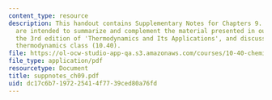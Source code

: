 ```yaml
---
content_type: resource
description: This handout contains Supplementary Notes for Chapters 9. These notes
  are intended to summarize and complement the material presented in our textbook,
  the 3rd edition of 'Thermodynamics and Its Applications', and discussed in our graduate
  thermodynamics class (10.40).
file: https://ol-ocw-studio-app-qa.s3.amazonaws.com/courses/10-40-chemical-engineering-thermodynamics-fall-2003/dc17c6b7197225414f7739ced80a76fd_suppnotes_ch09.pdf
file_type: application/pdf
resourcetype: Document
title: suppnotes_ch09.pdf
uid: dc17c6b7-1972-2541-4f77-39ced80a76fd
---
```

